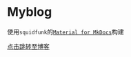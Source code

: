 # Myblog
使用`squidfunk`的[`Material for MkDocs`](https://squidfunk.github.io/mkdocs-material)构建

[点击跳转至博客](https://dinorexnb.github.io)